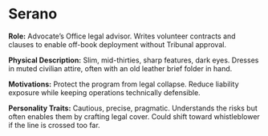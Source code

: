 # Serano

**Role:** Advocate’s Office legal advisor. Writes volunteer contracts and clauses to enable off-book deployment without Tribunal approval.  

**Physical Description:** Slim, mid-thirties, sharp features, dark eyes. Dresses in muted civilian attire, often with an old leather brief folder in hand.  

**Motivations:** Protect the program from legal collapse. Reduce liability exposure while keeping operations technically defensible.  

**Personality Traits:** Cautious, precise, pragmatic. Understands the risks but often enables them by crafting legal cover. Could shift toward whistleblower if the line is crossed too far.  